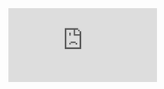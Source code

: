 <div class='embed-container'><iframe src='http://www.youtube.com/embed/aY0GqI-_jb4' frameborder='0' allowfullscreen></iframe></div>
